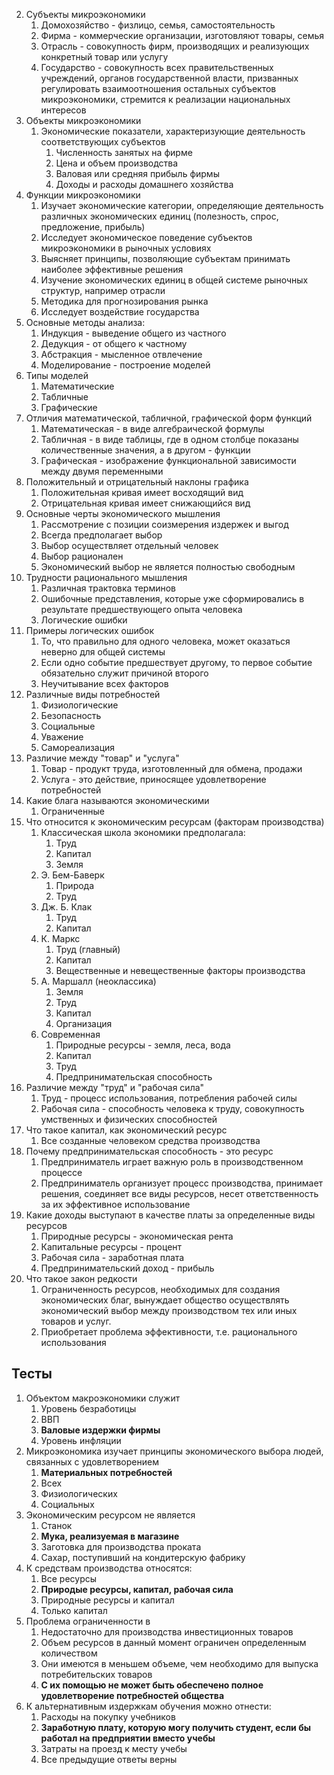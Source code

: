 
2. Субъекты микроэкономики
	1. Домохозяйство - физлицо, семья, самостоятельность
	2. Фирма - коммерческие организации, изготовляют товары, семья
	3. Отрасль - совокупность фирм, производящих и реализующих конкретный товар или услугу
	4. Государство - совокупность всех правительственных учреждений, органов государственной власти, призванных регулировать взаимоотношения остальных субъектов микроэкономики, стремится к реализации национальных интересов
4. Объекты микроэкономики
	1. Экономические показатели, характеризующие деятельность соответствующих субъектов
		1. Численность занятых на фирме
		2. Цена и объем производства
		3. Валовая или средняя прибыль фирмы
		4. Доходы и расходы домашнего хозяйства
5. Функции микроэкономики
	1. Изучает экономические категории, определяющие деятельность различных экономических единиц (полезность, спрос, предложение, прибыль)
	2. Исследует экономическое поведение субъектов микроэкономики в рыночных условиях
	3. Выясняет принципы, позволяющие субъектам принимать наиболее эффективные решения
	4. Изучение экономических единиц в общей системе рыночных структур, например отрасли
	5. Методика для прогнозирования рынка
	6. Исследует воздействие государства
6. Основные методы анализа:
	1. Индукция - выведение общего из частного
	2. Дедукция - от общего к частному
	3. Абстракция - мысленное отвлечение
	4. Моделирование - построение моделей
7. Типы моделей
	1. Математические
	2. Табличные
	3. Графические
8. Отличия математической, табличной, графической форм функций
	1. Математическая - в виде алгебраической формулы
	2. Табличная - в виде таблицы, где в одном столбце показаны количественные значения, а в другом - функции
	3. Графическая - изображение функциональной зависимости между двумя переменными
9. Положительный и отрицательный наклоны графика
	1. Положительная кривая имеет восходящий вид
	2. Отрицательная кривая имеет снижающийся вид
10. Основные черты экономического мышления
	1. Рассмотрение с позиции соизмерения издержек и выгод
	2. Всегда предполагает выбор
	3. Выбор осуществляет отдельный человек
	4. Выбор рационален
	5. Экономический выбор не является полностью свободным
11. Трудности рационального мышления
	1. Различная трактовка терминов
	2. Ошибочные представления, которые уже сформировались в результате предшествующего опыта человека
	3. Логические ошибки
12. Примеры логических ошибок
	1. То, что правильно для одного человека, может оказаться неверно для общей системы
	2. Если одно событие предшествует другому, то первое событие обязательно служит причиной второго
	3. Неучитывание всех факторов
13. Различные виды потребностей
	1. Физиологические
	2. Безопасность
	3. Социальные
	4. Уважение
	5. Самореализация
14. Различие между "товар" и "услуга"
	1. Товар - продукт труда, изготовленный для обмена, продажи
	2. Услуга - это действие, приносящее удовлетворение потребностей
15. Какие блага называются экономическими
	1. Ограниченные
16. Что относится к экономическим ресурсам (факторам производства)
	1. Классическая школа экономики предполагала:
		1. Труд
		2. Капитал
		3. Земля
	2. Э. Бем-Баверк
		1. Природа
		2. Труд
	3. Дж. Б. Клак
		1. Труд
		2. Капитал
	4. К. Маркс
		1. Труд (главный)
		2. Капитал
		3. Вещественные и невещественные факторы производства
	5. А. Маршалл (неоклассика)
		1. Земля
		2. Труд
		3. Капитал
		4. Организация
	6. Современная
		1. Природные ресурсы - земля, леса, вода
		2. Капитал
		3. Труд
		4. Предпринимательская способность
17. Различие между "труд" и "рабочая сила"
	1. Труд - процесс использования, потребления рабочей силы
	2. Рабочая сила - способность человека к труду, совокупность умственных и физических способностей
18. Что такое капитал, как экономический ресурс
	1. Все созданные человеком средства производства
19. Почему предпринимательская способность - это ресурс
	1. Предприниматель играет важную роль в производственном процессе
	2. Предприниматель организует процесс производства, принимает решения, соединяет все виды ресурсов, несет ответственность за их эффективное использование
20. Какие доходы выступают в качестве платы за определенные виды ресурсов
	1. Природные ресурсы - экономическая рента
	2. Капитальные ресурсы - процент
	3. Рабочая сила - заработная плата
	4. Предпринимательский доход - прибыль
21. Что такое закон редкости
	1. Ограниченность ресурсов, необходимых для создания экономических благ, вынуждает общество осуществлять экономический выбор между производством тех или иных товаров и услуг.
	2. Приобретает проблема эффективности, т.е. рационального использования

## Тесты

1. Объектом макроэкономики служит
	1. Уровень безработицы
	2. ВВП
	3. **Валовые издержки фирмы**
	4. Уровень инфляции
2. Микроэкономика изучает принципы экономического выбора людей, связанных с удовлетворением
	1. **Материальных потребностей**
	2. Всех
	3. Физиологических
	4. Социальных
3. Экономическим ресурсом не является
	1. Станок
	2. **Мука, реализуемая в магазине**
	3. Заготовка для производства проката
	4. Сахар, поступивший на кондитерскую фабрику
4. К средствам производства относятся:
	1. Все ресурсы
	2. **Природые ресурсы, капитал, рабочая сила**
	3. Природные ресурсы и капитал
	4. Только капитал
5. Проблема ограниченности в
	1. Недостаточно для производства инвестиционных товаров
	2. Объем ресурсов в данный момент ограничен определенным количеством
	3. Они имеются в меньшем объеме, чем необходимо для выпуска потребительских товаров
	4. **С их помощью не может быть обеспечено полное удовлетворение потребностей общества**
6. К альтернативным издержкам обучения можно отнести:
	1. Расходы на покупку учебников
	2. **Заработную плату, которую могу получить студент, если бы работал на предприятии вместо учебы**
	3. Затраты на проезд к месту учебы
	4. Все предыдущие ответы верны

